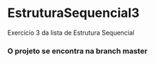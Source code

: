 # EstruturaSequencial3
Exercício 3 da lista de Estrutura Sequencial

### O projeto se encontra na branch master
